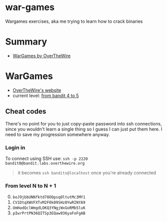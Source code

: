 # war-games
Wargames exercises, aka me trying to learn how to crack binaries

# Summary
* [WarGames by OverTheWire](#wargames)

# WarGames

* [OverTheWire's website](http://overthewire.org)
* current level: [from bandit 4 to 5](http://overthewire.org/wargames/bandit/bandit5.html)

## Cheat codes

There's no point for you to just copy-paste password into ssh connections, since you wouldn't
learn a single thing so I guess I can just put them here. I need to save my progression somewhere anyway.

### Login in
To connect using SSH use: `ssh -p 2220 bandit0@bandit.labs.overthewire.org`
  > it becomes `ssh banditx@localhost` once you're already connected

### From level N to N + 1

0. `boJ9jbbUNNfktd78OOpsqOltutMc3MY1`
1. `CV1DtqXWVFXTvM2F0k09SHz0YwRINYA9`
1. `UmHadQclWmgdLOKQ3YNgjWxGoRMb5luK`
1. `pIwrPrtPN36QITSp3EQaw936yaFoFgAB`
